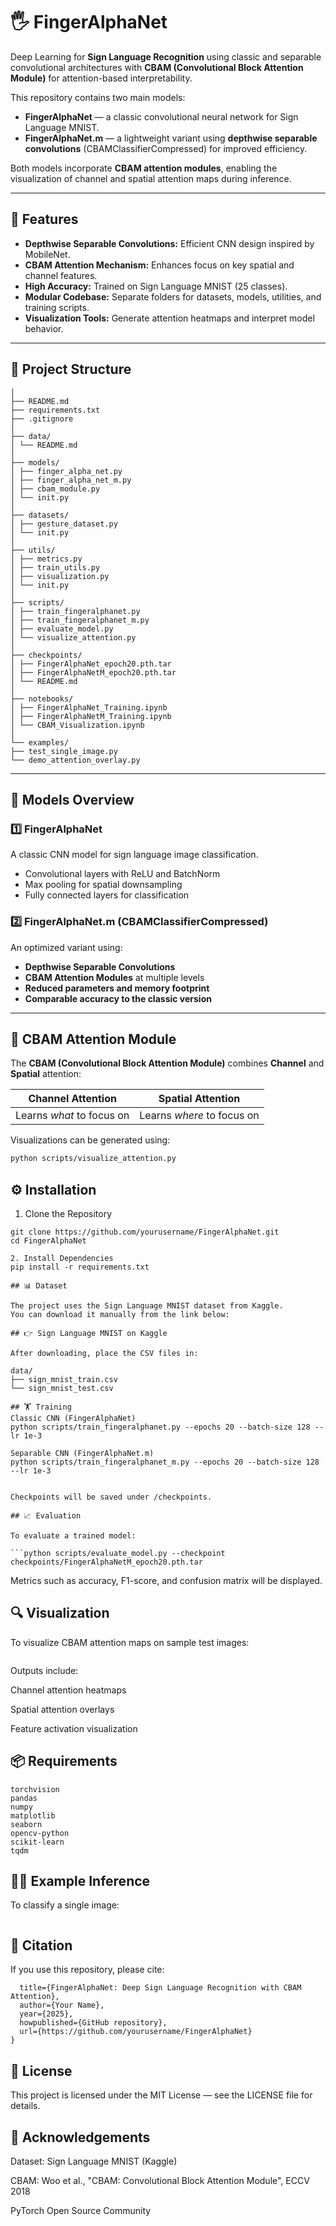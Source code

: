 # 🖐️ FingerAlphaNet

Deep Learning for **Sign Language Recognition** using classic and separable convolutional architectures with **CBAM (Convolutional Block Attention Module)** for attention-based interpretability.

This repository contains two main models:
- **FingerAlphaNet** — a classic convolutional neural network for Sign Language MNIST.
- **FingerAlphaNet.m** — a lightweight variant using **depthwise separable convolutions** (CBAMClassifierCompressed) for improved efficiency.

Both models incorporate **CBAM attention modules**, enabling the visualization of channel and spatial attention maps during inference.

---

## 🚀 Features

- **Depthwise Separable Convolutions:** Efficient CNN design inspired by MobileNet.
- **CBAM Attention Mechanism:** Enhances focus on key spatial and channel features.
- **High Accuracy:** Trained on Sign Language MNIST (25 classes).
- **Modular Codebase:** Separate folders for datasets, models, utilities, and training scripts.
- **Visualization Tools:** Generate attention heatmaps and interpret model behavior.

---

## 📂 Project Structure

```FingerAlphaNet/
│
├── README.md
├── requirements.txt
├── .gitignore
│
├── data/
│ └── README.md
│
├── models/
│ ├── finger_alpha_net.py
│ ├── finger_alpha_net_m.py
│ ├── cbam_module.py
│ └── init.py
│
├── datasets/
│ ├── gesture_dataset.py
│ └── init.py
│
├── utils/
│ ├── metrics.py
│ ├── train_utils.py
│ ├── visualization.py
│ └── init.py
│
├── scripts/
│ ├── train_fingeralphanet.py
│ ├── train_fingeralphanet_m.py
│ ├── evaluate_model.py
│ └── visualize_attention.py
│
├── checkpoints/
│ ├── FingerAlphaNet_epoch20.pth.tar
│ ├── FingerAlphaNetM_epoch20.pth.tar
│ └── README.md
│
├── notebooks/
│ ├── FingerAlphaNet_Training.ipynb
│ ├── FingerAlphaNetM_Training.ipynb
│ └── CBAM_Visualization.ipynb
│
└── examples/
├── test_single_image.py
└── demo_attention_overlay.py
```

---

## 🧩 Models Overview

### **1️⃣ FingerAlphaNet**
A classic CNN model for sign language image classification.
- Convolutional layers with ReLU and BatchNorm  
- Max pooling for spatial downsampling  
- Fully connected layers for classification  

### **2️⃣ FingerAlphaNet.m (CBAMClassifierCompressed)**
An optimized variant using:
- **Depthwise Separable Convolutions**  
- **CBAM Attention Modules** at multiple levels  
- **Reduced parameters and memory footprint**  
- **Comparable accuracy to the classic version**

---

## 🧠 CBAM Attention Module

The **CBAM (Convolutional Block Attention Module)** combines **Channel** and **Spatial** attention:

| Channel Attention | Spatial Attention |
|--------------------|------------------|
| Learns *what* to focus on | Learns *where* to focus on |

Visualizations can be generated using:
```bash
python scripts/visualize_attention.py
```

## ⚙️ Installation
1. Clone the Repository
```
git clone https://github.com/yourusername/FingerAlphaNet.git
cd FingerAlphaNet

2. Install Dependencies
pip install -r requirements.txt

## 📊 Dataset

The project uses the Sign Language MNIST dataset from Kaggle.
You can download it manually from the link below:

## 👉 Sign Language MNIST on Kaggle

After downloading, place the CSV files in:

data/
├── sign_mnist_train.csv
└── sign_mnist_test.csv

## 🏋️ Training
Classic CNN (FingerAlphaNet)
python scripts/train_fingeralphanet.py --epochs 20 --batch-size 128 --lr 1e-3

Separable CNN (FingerAlphaNet.m)
python scripts/train_fingeralphanet_m.py --epochs 20 --batch-size 128 --lr 1e-3


Checkpoints will be saved under /checkpoints.

## 📈 Evaluation

To evaluate a trained model:

```python scripts/evaluate_model.py --checkpoint checkpoints/FingerAlphaNetM_epoch20.pth.tar
```

Metrics such as accuracy, F1-score, and confusion matrix will be displayed.

## 🔍 Visualization

To visualize CBAM attention maps on sample test images:

```python scripts/visualize_attention.py
```

Outputs include:

Channel attention heatmaps

Spatial attention overlays

Feature activation visualization

## 📦 Requirements
```torch>=2.0
torchvision
pandas
numpy
matplotlib
seaborn
opencv-python
scikit-learn
tqdm
```
## 🧑‍💻 Example Inference

To classify a single image:

```python examples/test_single_image.py --image path/to/image.png --model checkpoints/FingerAlphaNetM_epoch20.pth.tar
```
## 🧾 Citation

If you use this repository, please cite:

```@misc{FingerAlphaNet2025,
  title={FingerAlphaNet: Deep Sign Language Recognition with CBAM Attention},
  author={Your Name},
  year={2025},
  howpublished={GitHub repository},
  url={https://github.com/yourusername/FingerAlphaNet}
}
```
## 🧰 License

This project is licensed under the MIT License — see the LICENSE file for details.

## 🌟 Acknowledgements

Dataset: Sign Language MNIST (Kaggle)

CBAM: Woo et al., "CBAM: Convolutional Block Attention Module", ECCV 2018

PyTorch Open Source Community
